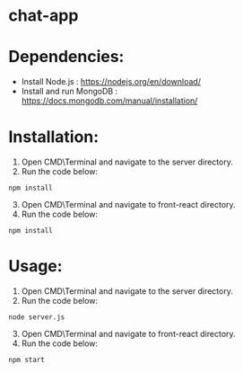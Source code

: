 # chat-app

# Dependencies: 

* Install Node.js : https://nodejs.org/en/download/
* Install and run MongoDB : https://docs.mongodb.com/manual/installation/

# Installation:

1. Open CMD\Terminal and navigate to the server directory.
2. Run the code below:

```
npm install
```

3. Open CMD\Terminal and navigate to front-react directory.
4. Run the code below:

```
npm install
```

# Usage:

1. Open CMD\Terminal and navigate to the server directory.
2. Run the code below:

```
node server.js
```

3. Open CMD\Terminal and navigate to front-react directory.
4. Run the code below:

```
npm start
```

